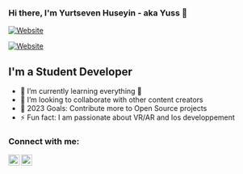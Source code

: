 ### Hi there, I'm Yurtseven Huseyin - aka Yuss 👋 

[![Website](https://img.shields.io/website?label=LinkedIn&style=for-the-badge&url=https%3A%2F%2Fcodestackr.com)](https://www.linkedin.com/in/h%C3%BCseyin-yurtseven-%F0%9F%92%BB-a448751b9/)

[![Website](https://img.shields.io/website?label=Instagram_Pro&style=for-the-badge&url=https%3A%2F%2Fcodestackr.com)](https://www.instagram.com/yusscodes/)


## I'm a Student Developer

- 🌱 I’m currently learning everything 🤣
- 👯 I’m looking to collaborate with other content creators
- 🥅 2023 Goals: Contribute more to Open Source projects
- ⚡ Fun fact: I am passionate about VR/AR and Ios developpement

### Connect with me:

[<img align="left" alt="codeSTACKr | LinkedIn" width="22px" src="https://cdn.jsdelivr.net/npm/simple-icons@v3/icons/linkedin.svg" />][linkedin]
[<img align="left" alt="codeSTACKr | Instagram" width="22px" src="https://cdn.jsdelivr.net/npm/simple-icons@v3/icons/instagram.svg" />][instagram]

<br />




[instagram]: https://www.instagram.com/yusscodes/
[linkedin]: https://www.linkedin.com/in/h%C3%BCseyin-yurtseven-%F0%9F%92%BB-a448751b9/

